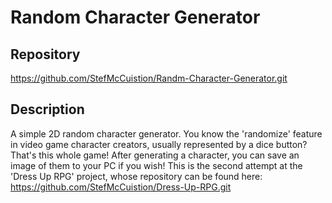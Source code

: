 # Random Character Generator

## Repository
https://github.com/StefMcCuistion/Randm-Character-Generator.git

## Description
A simple 2D random character generator. You know the 'randomize' feature in video game character creators, usually represented by a dice button? That's this whole game! After generating a character, you can save an image of them to your PC if you wish! 
This is the second attempt at the 'Dress Up RPG' project, whose repository can be found here: 
https://github.com/StefMcCuistion/Dress-Up-RPG.git


